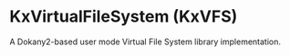 # KxVirtualFileSystem (KxVFS)
A Dokany2-based user mode Virtual File System library implementation.
